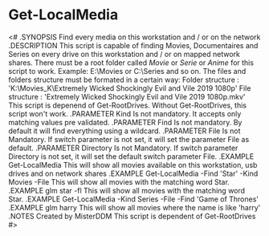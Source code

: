 # Get-LocalMedia

<#
.SYNOPSIS
    Find every media on this workstation and / or on the network
.DESCRIPTION
    This script is capable of finding Movies, Documentaires and Series on every drive on this workstation and / or on mapped network shares. 
    There must be a root folder called *Movie* or *Serie* or *Anime* for this script to work.
    Example: E:\Movies or C:\Series and so on.
    The files and folders structure must be formated in a certain way: 
        Folder structure : 'K:\Movies_K\Extremely Wicked Shockingly Evil and Vile 2019 1080p'
        File structure : 'Extremely Wicked Shockingly Evil and Vile 2019 1080p.mkv'
    This script is depenend of Get-RootDrives. Without Get-RootDrives, this script won't work.
.PARAMETER Kind
    Is not mandatory. It accepts only matching values pre validated.
.PARAMETER Find
    Is not mandatory. By default it will find everything using a wildcard.
.PARAMETER File
    Is not Mandatory. If switch parameter is not set, it will set the parameter File as default.
.PARAMETER Directory
    Is not Mandatory. If switch parameter Directory is not set, it will set the default switch parameter File.
.EXAMPLE
    Get-LocalMedia
    This will show all movies available on this workstation, usb drives and on network shares
.EXAMPLE
    Get-LocalMedia -Find 'Star' -Kind Movies -File
    This will show all movies with the matching word Star.
.EXAMPLE
    glm star -fl
    This will show all movies with the matching word Star.
.EXAMPLE
    Get-LocalMedia -Kind Series -File -Find 'Game of Thrones'
.EXAMPLE
    glm harry
    This will show all movies where the name is like 'harry'
.NOTES
    Created by MisterDDM
    This script is dependent of Get-RootDrives
#>
